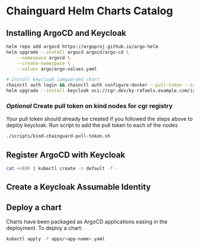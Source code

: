 # Chainguard Helm Charts Catalog

## Installing ArgoCD and Keycloak

```bash
helm repo add argocd https://argoproj.github.io/argo-helm
helm upgrade --install argocd argocd/argo-cd \
    --namespace argocd \
    --create-namespace \
    --values argo/argo-values.yaml

# Install keycloak iamguarded chart
chainctl auth login && chainctl auth configure-docker --pull-token --save
helm upgrade --install keycloak oci://cgr.dev/ky-rafaels.example.com/iamguarded-charts/keycloak -n keycloak --create-namespace --set global.org=ky-rafaels.example.com
```

### *Optional* Create pull token on kind nodes for cgr registry

Your pull token should already be created if you followed the steps above to deploy keycloak. Run script to add the pull token to each of the nodes

```bash
./scripts/kind-chainguard-pull-token.sh
```

## Register ArgoCD with Keycloak

```bash
cat <<EOF | kubectl create -n default -f -

```

## Create a Keycloak Assumable Identity


## Deploy a chart

Charts have been packaged as ArgoCD applications easing in the deployment. To deploy a chart:
```bash
kubectl apply -f apps/<app-name>.yaml
```